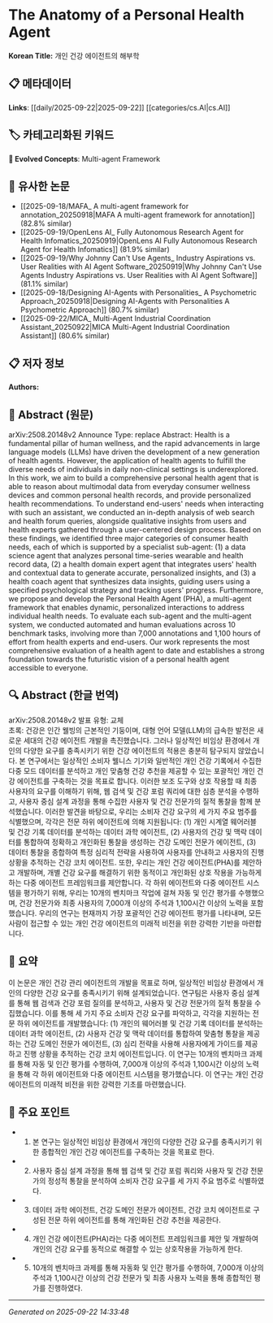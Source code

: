 # The Anatomy of a Personal Health Agent

**Korean Title:** 개인 건강 에이전트의 해부학

## 📋 메타데이터

**Links**: [[daily/2025-09-22|2025-09-22]] [[categories/cs.AI|cs.AI]]

## 🏷️ 카테고리화된 키워드
**🚀 Evolved Concepts**: Multi-agent Framework

## 🔗 유사한 논문
- [[2025-09-18/MAFA_ A multi-agent framework for annotation_20250918|MAFA A multi-agent framework for annotation]] (82.8% similar)
- [[2025-09-19/OpenLens AI_ Fully Autonomous Research Agent for Health Infomatics_20250919|OpenLens AI Fully Autonomous Research Agent for Health Infomatics]] (81.9% similar)
- [[2025-09-19/Why Johnny Can't Use Agents_ Industry Aspirations vs. User Realities with AI Agent Software_20250919|Why Johnny Can't Use Agents Industry Aspirations vs. User Realities with AI Agent Software]] (81.1% similar)
- [[2025-09-18/Designing AI-Agents with Personalities_ A Psychometric Approach_20250918|Designing AI-Agents with Personalities A Psychometric Approach]] (80.7% similar)
- [[2025-09-22/MICA_ Multi-Agent Industrial Coordination Assistant_20250922|MICA Multi-Agent Industrial Coordination Assistant]] (80.6% similar)

## 📋 저자 정보

**Authors:** 

## 📄 Abstract (원문)

arXiv:2508.20148v2 Announce Type: replace 
Abstract: Health is a fundamental pillar of human wellness, and the rapid advancements in large language models (LLMs) have driven the development of a new generation of health agents. However, the application of health agents to fulfill the diverse needs of individuals in daily non-clinical settings is underexplored. In this work, we aim to build a comprehensive personal health agent that is able to reason about multimodal data from everyday consumer wellness devices and common personal health records, and provide personalized health recommendations. To understand end-users' needs when interacting with such an assistant, we conducted an in-depth analysis of web search and health forum queries, alongside qualitative insights from users and health experts gathered through a user-centered design process. Based on these findings, we identified three major categories of consumer health needs, each of which is supported by a specialist sub-agent: (1) a data science agent that analyzes personal time-series wearable and health record data, (2) a health domain expert agent that integrates users' health and contextual data to generate accurate, personalized insights, and (3) a health coach agent that synthesizes data insights, guiding users using a specified psychological strategy and tracking users' progress. Furthermore, we propose and develop the Personal Health Agent (PHA), a multi-agent framework that enables dynamic, personalized interactions to address individual health needs. To evaluate each sub-agent and the multi-agent system, we conducted automated and human evaluations across 10 benchmark tasks, involving more than 7,000 annotations and 1,100 hours of effort from health experts and end-users. Our work represents the most comprehensive evaluation of a health agent to date and establishes a strong foundation towards the futuristic vision of a personal health agent accessible to everyone.

## 🔍 Abstract (한글 번역)

arXiv:2508.20148v2 발표 유형: 교체  
초록: 건강은 인간 웰빙의 근본적인 기둥이며, 대형 언어 모델(LLM)의 급속한 발전은 새로운 세대의 건강 에이전트 개발을 촉진했습니다. 그러나 일상적인 비임상 환경에서 개인의 다양한 요구를 충족시키기 위한 건강 에이전트의 적용은 충분히 탐구되지 않았습니다. 본 연구에서는 일상적인 소비자 웰니스 기기와 일반적인 개인 건강 기록에서 수집한 다중 모드 데이터를 분석하고 개인 맞춤형 건강 추천을 제공할 수 있는 포괄적인 개인 건강 에이전트를 구축하는 것을 목표로 합니다. 이러한 보조 도구와 상호 작용할 때 최종 사용자의 요구를 이해하기 위해, 웹 검색 및 건강 포럼 쿼리에 대한 심층 분석을 수행하고, 사용자 중심 설계 과정을 통해 수집한 사용자 및 건강 전문가의 질적 통찰을 함께 분석했습니다. 이러한 발견을 바탕으로, 우리는 소비자 건강 요구의 세 가지 주요 범주를 식별했으며, 각각은 전문 하위 에이전트에 의해 지원됩니다: (1) 개인 시계열 웨어러블 및 건강 기록 데이터를 분석하는 데이터 과학 에이전트, (2) 사용자의 건강 및 맥락 데이터를 통합하여 정확하고 개인화된 통찰을 생성하는 건강 도메인 전문가 에이전트, (3) 데이터 통찰을 종합하여 특정 심리적 전략을 사용하여 사용자를 안내하고 사용자의 진행 상황을 추적하는 건강 코치 에이전트. 또한, 우리는 개인 건강 에이전트(PHA)를 제안하고 개발하며, 개별 건강 요구를 해결하기 위한 동적이고 개인화된 상호 작용을 가능하게 하는 다중 에이전트 프레임워크를 제안합니다. 각 하위 에이전트와 다중 에이전트 시스템을 평가하기 위해, 우리는 10개의 벤치마크 작업에 걸쳐 자동 및 인간 평가를 수행했으며, 건강 전문가와 최종 사용자의 7,000개 이상의 주석과 1,100시간 이상의 노력을 포함했습니다. 우리의 연구는 현재까지 가장 포괄적인 건강 에이전트 평가를 나타내며, 모든 사람이 접근할 수 있는 개인 건강 에이전트의 미래적 비전을 위한 강력한 기반을 마련합니다.

## 📝 요약

이 논문은 개인 건강 관리 에이전트의 개발을 목표로 하며, 일상적인 비임상 환경에서 개인의 다양한 건강 요구를 충족시키기 위해 설계되었습니다. 연구팀은 사용자 중심 설계를 통해 웹 검색과 건강 포럼 질의를 분석하고, 사용자 및 건강 전문가의 질적 통찰을 수집했습니다. 이를 통해 세 가지 주요 소비자 건강 요구를 파악하고, 각각을 지원하는 전문 하위 에이전트를 개발했습니다: (1) 개인의 웨어러블 및 건강 기록 데이터를 분석하는 데이터 과학 에이전트, (2) 사용자 건강 및 맥락 데이터를 통합하여 맞춤형 통찰을 제공하는 건강 도메인 전문가 에이전트, (3) 심리 전략을 사용해 사용자에게 가이드를 제공하고 진행 상황을 추적하는 건강 코치 에이전트입니다. 이 연구는 10개의 벤치마크 과제를 통해 자동 및 인간 평가를 수행하여, 7,000개 이상의 주석과 1,100시간 이상의 노력을 통해 각 하위 에이전트와 다중 에이전트 시스템을 평가했습니다. 이 연구는 개인 건강 에이전트의 미래적 비전을 위한 강력한 기초를 마련했습니다.

## 🎯 주요 포인트

- 1. 본 연구는 일상적인 비임상 환경에서 개인의 다양한 건강 요구를 충족시키기 위한 종합적인 개인 건강 에이전트를 구축하는 것을 목표로 한다.

- 2. 사용자 중심 설계 과정을 통해 웹 검색 및 건강 포럼 쿼리와 사용자 및 건강 전문가의 정성적 통찰을 분석하여 소비자 건강 요구를 세 가지 주요 범주로 식별하였다.

- 3. 데이터 과학 에이전트, 건강 도메인 전문가 에이전트, 건강 코치 에이전트로 구성된 전문 하위 에이전트를 통해 개인화된 건강 추천을 제공한다.

- 4. 개인 건강 에이전트(PHA)라는 다중 에이전트 프레임워크를 제안 및 개발하여 개인의 건강 요구를 동적으로 해결할 수 있는 상호작용을 가능하게 한다.

- 5. 10개의 벤치마크 과제를 통해 자동화 및 인간 평가를 수행하여, 7,000개 이상의 주석과 1,100시간 이상의 건강 전문가 및 최종 사용자 노력을 통해 종합적인 평가를 진행하였다.

---

*Generated on 2025-09-22 14:33:48*